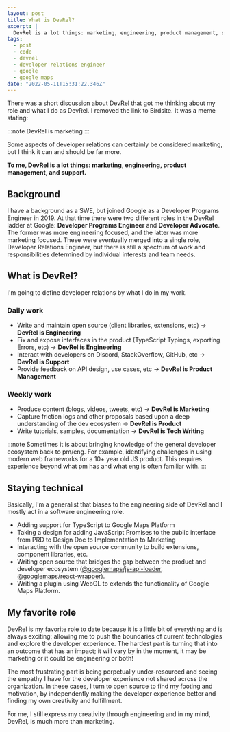 ```yaml
---
layout: post
title: What is DevRel?
excerpt: |
  DevRel is a lot things: marketing, engineering, product management, support; my experience as a Developer Relations Engineer at Google.
tags:
  - post
  - code
  - devrel
  - developer relations engineer
  - google
  - google maps
date: "2022-05-11T15:31:22.346Z"
---
```


There was a short discussion about DevRel that got me thinking about my role and what I do as DevRel. I removed the link to Birdsite. It was a meme stating:

:::note
DevRel is marketing
:::

Some aspects of developer relations can certainly be considered marketing, but I think it can and should be far more. 

**To me, DevRel is a lot things: marketing, engineering, product management, and support.**

## Background

I have a background as a SWE, but joined Google as a Developer Programs Engineer in 2019. At that time there were two different roles in the DevRel ladder at Google: **Developer Programs Engineer** and **Developer Advocate**. The former was more engineering focused, and the latter was more marketing focused. These were eventually merged into a single role, Developer Relations Engineer, but there is still a spectrum of work and responsibilities determined by individual interests and team needs.

## What is DevRel?

I'm going to define developer relations by what I do in my work.

### Daily work

- Write and maintain open source (client libraries, extensions, etc) -> **DevRel is Engineering**
- Fix and expose interfaces in the product (TypeScript Typings, exporting Errors, etc) -> **DevRel is Engineering**
- Interact with developers on Discord, StackOverflow, GitHub, etc -> **DevRel is Support**
- Provide feedback on API design, use cases, etc -> **DevRel is Product Management**

### Weekly work

- Produce content (blogs, videos, tweets, etc) -> **DevRel is Marketing**
- Capture friction logs and other proposals based upon a deep understanding of the dev ecosystem -> **DevRel is Product**
- Write tutorials, samples, documentation -> **DevRel is Tech Writing**

:::note
Sometimes it is about bringing knowledge of the general developer ecosystem back to pm/eng. For example, identifying challenges in using modern web frameworks for a 10+ year old JS product. This requires experience beyond what pm has and what eng is often familiar with.
:::

## Staying technical

Basically, I'm a generalist that biases to the engineering side of DevRel and I mostly act in a software engineering role.

- Adding support for TypeScript to Google Maps Platform
- Taking a design for adding JavaScript Promises to the public interface from PRD to Design Doc to Implementation to Marketing
- Interacting with the open source community to build extensions, component libraries, etc.
- Writing open source that bridges the gap between the product and developer ecosystem ([@googlemaps/js-api-loader](https://www.npmjs.com/package/@googlemaps/js-api-loader), [@googlemaps/react-wrapper](https://www.npmjs.com/package/@googlemaps/react-wrapper)).
- Writing a plugin using WebGL to extends the functionality of Google Maps Platform.

## My favorite role

DevRel is my favorite role to date because it is a little bit of everything and is always exciting; allowing me to push the boundaries of current technologies and explore the developer experience. The hardest part is turning that into an outcome that has an impact; it will vary by in the moment, it may be marketing or it could be engineering or both!

The most frustrating part is being perpetually under-resourced and seeing the empathy I have for the developer experience not shared across the organization. In these cases, I turn to open source to find my footing and motivation, by independently making the developer experience better and finding my own creativity and fulfillment.

For me, I still express my creativity through engineering and in my mind, DevRel, is much more than marketing.
